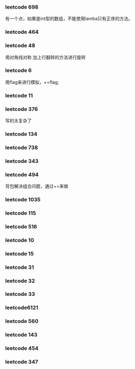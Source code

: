 ### leetcode 698
有一个点，如果是int型的数组，不能使用lamba只有正序的方法。
### leetcode 464

### leetcode 48
用对角线对称 加上行翻转的方法进行旋转

### leetcode 6
用flag来进行模拟，+=flag;

### leetcode 11

### leetcode 376
写的太复杂了

### leetcode 134

### leetcode 738

### leetcode 343

### leetcode 494
背包解决组合问题，通过+=来做
### leetcode 1035

### leetcode 115
### leetcode 516
### leetcode 10
### leetcode 15
### leetcode 31
### leetcode 32
### leetcode 33
### leetcode6121
### leetcode 560


### leetcode 143
### leetcode 454
### leetcode 347

